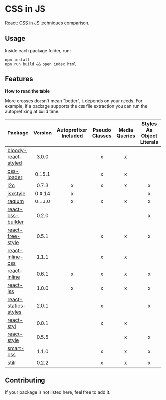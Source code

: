 # CSS in JS
React: [CSS in JS](https://speakerdeck.com/vjeux/react-css-in-js) techniques comparison.

## Usage
Inside each package folder, run:

```
npm install
npm run build && open index.html
```

## Features

**How to read the table**

More crosses doesn't mean "better", it depends on your needs.
For example, if a package supports the css file extraction you can run the autoprefixing at build time.

| Package | Version | Autoprefixer Included | Pseudo Classes | Media Queries | Styles As Object Literals | Extract CSS File |
|---------|:-------:|:---------------------:|:--------------:|:-------------:|:-------------------------:|:----------------:|
| [bloody-react-styled](https://github.com/bloodyowl/react-styled) | 3.0.0 | | x | x | | |
| [css-loader](https://github.com/webpack/css-loader) | 0.15.1 | | x | x | | x |
| [j2c](https://github.com/pygy/j2c) | 0.7.3 | x | x | x | x | |
| [jsxstyle](https://github.com/petehunt/jsxstyle) | 0.0.14 | x | | | x | |
| [radium](https://github.com/FormidableLabs/radium) | 0.13.0 | x | x | x | x | |
| [react-css-builder](https://github.com/jhudson8/react-css-builder) | 0.2.0 | | | | x | |
| [react-free-style](https://github.com/blakeembrey/react-free-style) | 0.5.1 | | x | x | x | |
| [react-inline-css](https://github.com/RickWong/react-inline-css) | 1.1.1 | | x | x | | |
| [react-inline](https://github.com/martinandert/react-inline) | 0.6.1 | x | x | x | x | x |
| [react-jss](https://github.com/jsstyles/react-jss) | 1.0.0 | x | x | x | x | |
| [react-statics-styles](https://github.com/elierotenberg/react-statics-styles) | 2.0.1 | | x | | x | x |
| [react-styl](https://github.com/nick/react-styl) | 0.0.1 | | x | x | | |
| [react-style](https://github.com/js-next/react-style) | 0.5.5 | | | x | x | x |
| [smart-css](https://github.com/hackhat/smart-css) | 1.1.0 | | x | x | x | |
| [stilr](https://github.com/chriskjaer/stilr) | 0.2.2 | | x | x | x | x |

## Contributing
If your package is not listed here, feel free to add it.
